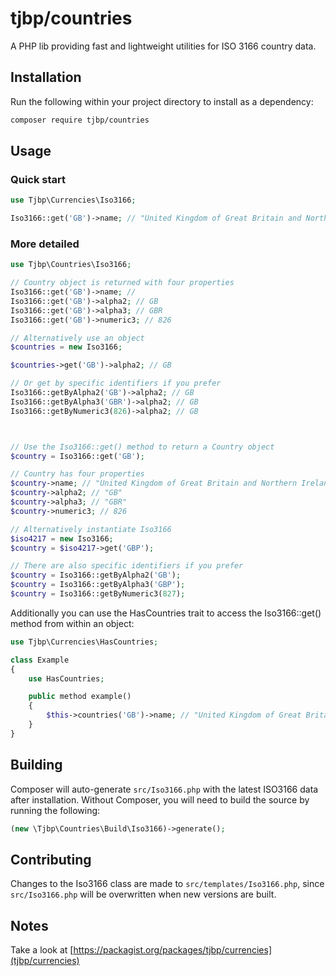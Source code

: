 # tjbp/countries

A PHP lib providing fast and lightweight utilities for ISO 3166 country data.

## Installation

Run the following within your project directory to install as a dependency:

```sh
composer require tjbp/countries
```

## Usage

### Quick start

```php
use Tjbp\Currencies\Iso3166;

Iso3166::get('GB')->name; // "United Kingdom of Great Britain and Northern Ireland (the)"
```

### More detailed

```php
use Tjbp\Countries\Iso3166;

// Country object is returned with four properties
Iso3166::get('GB')->name; //
Iso3166::get('GB')->alpha2; // GB
Iso3166::get('GB')->alpha3; // GBR
Iso3166::get('GB')->numeric3; // 826

// Alternatively use an object
$countries = new Iso3166;

$countries->get('GB')->alpha2; // GB

// Or get by specific identifiers if you prefer
Iso3166::getByAlpha2('GB')->alpha2; // GB
Iso3166::getByAlpha3('GBR')->alpha2; // GB
Iso3166::getByNumeric3(826)->alpha2; // GB



// Use the Iso3166::get() method to return a Country object
$country = Iso3166::get('GB');

// Country has four properties
$country->name; // "United Kingdom of Great Britain and Northern Ireland (the)"
$country->alpha2; // "GB"
$country->alpha3; // "GBR"
$country->numeric3; // 826

// Alternatively instantiate Iso3166
$iso4217 = new Iso3166;
$country = $iso4217->get('GBP');

// There are also specific identifiers if you prefer
$country = Iso3166::getByAlpha2('GB');
$country = Iso3166::getByAlpha3('GBP');
$country = Iso3166::getByNumeric3(827);
```

Additionally you can use the HasCountries trait to access the Iso3166::get() method from within an object:

```php
use Tjbp\Currencies\HasCountries;

class Example
{
    use HasCountries;

    public method example()
    {
        $this->countries('GB')->name; // "United Kingdom of Great Britain and Northern Ireland (the)"
    }
}
```

## Building

Composer will auto-generate `src/Iso3166.php` with the latest ISO3166 data after installation. Without Composer, you will need to build the source by running the following:

```php
(new \Tjbp\Countries\Build\Iso3166)->generate();
```

## Contributing

Changes to the Iso3166 class are made to `src/templates/Iso3166.php`, since `src/Iso3166.php` will be overwritten when new versions are built.

## Notes

Take a look at [https://packagist.org/packages/tjbp/currencies](tjbp/currencies)
